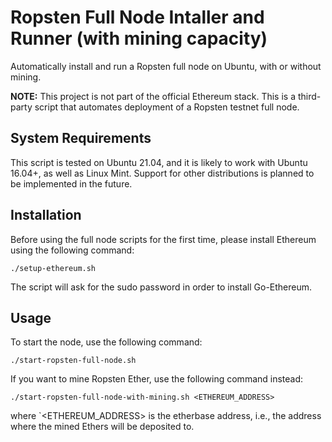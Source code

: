 # Ropsten Full Node Intaller and Runner (with mining capacity)
Automatically install and run a Ropsten full node on Ubuntu, with or without mining.

**NOTE:** This project is not part of the official Ethereum stack. This is a third-party script that automates deployment of a Ropsten testnet full node.

## System Requirements

This script is tested on Ubuntu 21.04, and it is likely to work with Ubuntu 16.04+, as well as Linux Mint. Support for other distributions is planned to be implemented in the future.

## Installation

Before using the full node scripts for the first time, please install Ethereum using the following command:

```
./setup-ethereum.sh
```

The script will ask for the sudo password in order to install Go-Ethereum.

## Usage

To start the node, use the following command:

```
./start-ropsten-full-node.sh
```

If you want to mine Ropsten Ether, use the following command instead:

```
./start-ropsten-full-node-with-mining.sh <ETHEREUM_ADDRESS>
```

where `<ETHEREUM_ADDRESS> is the etherbase address, i.e., the address where the mined Ethers will be deposited to.





